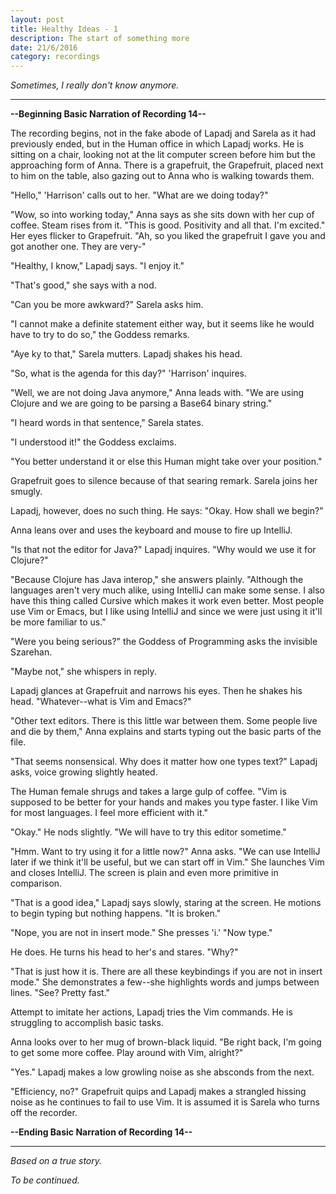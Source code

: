 ```yaml
---
layout: post
title: Healthy Ideas - 1
description: The start of something more
date: 21/6/2016
category: recordings
---
```


*Sometimes, I really don't know anymore.*

---

**--Beginning Basic Narration of Recording 14--**

The recording begins, not in the fake abode of Lapadj and Sarela as it had previously ended, but in the Human office in which Lapadj works. He is sitting on a chair, looking not at the lit computer screen before him but the approaching form of Anna. There is a grapefruit, the Grapefruit, placed next to him on the table, also gazing out to Anna who is walking towards them.

"Hello," 'Harrison' calls out to her. "What are we doing today?"

"Wow, so into working today," Anna says as she sits down with her cup of coffee. Steam rises from it. "This is good. Positivity and all that. I'm excited." Her eyes flicker to Grapefruit. "Ah, so you liked the grapefruit I gave you and got another one. They are very-"

"Healthy, I know," Lapadj says. "I enjoy it."

"That's good," she says with a nod.

"Can you be more awkward?" Sarela asks him.

"I cannot make a definite statement either way, but it seems like he would have to try to do so," the Goddess remarks.

"Aye ky to that," Sarela mutters. Lapadj shakes his head.

"So, what is the agenda for this day?" 'Harrison' inquires.

"Well, we are not doing Java anymore," Anna leads with. "We are using Clojure and we are going to be parsing a Base64 binary string."

"I heard words in that sentence," Sarela states.

"I understood it!" the Goddess exclaims.

"You better understand it or else this Human might take over your position."

Grapefruit goes to silence because of that searing remark. Sarela joins her smugly.

Lapadj, however, does no such thing. He says: "Okay. How shall we begin?"

Anna leans over and uses the keyboard and mouse to fire up IntelliJ.

"Is that not the editor for Java?" Lapadj inquires. "Why would we use it for Clojure?"

"Because Clojure has Java interop," she answers plainly. "Although the languages aren't very much alike, using IntelliJ can make some sense. I also have this thing called Cursive which makes it work even better. Most people use Vim or Emacs, but I like using IntelliJ and since we were just using it it'll be more familiar to us."

"Were you being serious?" the Goddess of Programming asks the invisible Szarehan.

"Maybe not," she whispers in reply.

Lapadj glances at Grapefruit and narrows his eyes. Then he shakes his head. "Whatever--what is Vim and Emacs?"

"Other text editors. There is this little war between them. Some people live and die by them," Anna explains and starts typing out the basic parts of the file.

"That seems nonsensical. Why does it matter how one types text?" Lapadj asks, voice growing slightly heated.

The Human female shrugs and takes a large gulp of coffee. "Vim is supposed to be better for your hands and makes you type faster. I like Vim for most languages. I feel more efficient with it."

"Okay." He nods slightly. "We will have to try this editor sometime."

"Hmm. Want to try using it for a little now?" Anna asks. "We can use IntelliJ later if we think it'll be useful, but we can start off in Vim." She launches Vim and closes IntelliJ. The screen is plain and even more primitive in comparison.

"That is a good idea," Lapadj says slowly, staring at the screen. He motions to begin typing but nothing happens. "It is broken."

"Nope, you are not in insert mode." She presses 'i.' "Now type."

He does. He turns his head to her's and stares. "Why?"

"That is just how it is. There are all these keybindings if you are not in insert mode." She demonstrates a few--she highlights words and jumps between lines. "See? Pretty fast."

Attempt to imitate her actions, Lapadj tries the Vim commands. He is struggling to accomplish basic tasks.

Anna looks over to her mug of brown-black liquid. "Be right back, I'm going to get some more coffee. Play around with Vim, alright?"

"Yes." Lapadj makes a low growling noise as she absconds from the next.

"Efficiency, no?" Grapefruit quips and Lapadj makes a strangled hissing noise as he continues to fail to use Vim. It is assumed it is Sarela who turns off the recorder.

**--Ending Basic Narration of Recording 14--**

---

*Based on a true story.*

*To be continued.*
